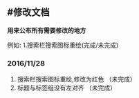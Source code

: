 #修改文档
---
**用来公布所有需要修改的地方**


例如: 1.搜索栏搜索图标重绘(完成/未完成)

### 2016/11/28
1. 搜索栏搜索图标重绘,修改为红色 （未完成）
2. 标题与标签组没有左对齐 （未完成）
